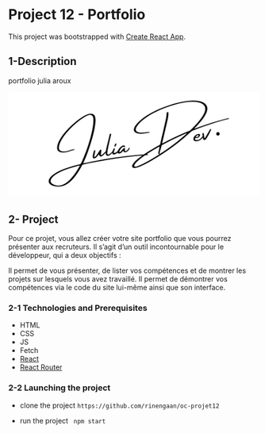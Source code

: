# Project 12 - Portfolio

This project was bootstrapped with [Create React App](https://github.com/facebook/create-react-app).

## 1-Description

portfolio julia aroux

![portfolio](src/images/logo.png)

## 2- Project

Pour ce projet, vous allez créer votre site portfolio que vous pourrez présenter aux recruteurs. Il s’agit d’un outil incontournable pour le développeur, qui a deux objectifs : 

Il permet de vous présenter, de lister vos compétences et de montrer les projets sur lesquels vous avez travaillé.
Il permet de démontrer vos compétences via le code du site lui-même ainsi que son interface. 

### 2-1 Technologies and Prerequisites

-   HTML
-   CSS
-   JS
-   Fetch
-   [React](https://fr.reactjs.org/)
-   [React Router](https://reactrouter.com/)

### 2-2 Launching the project

-   clone the project
    `https://github.com/rinengaan/oc-projet12`

-   run the project
    ` npm start`
